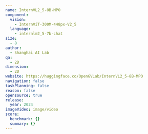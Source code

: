 ```yaml
---
name: InternVL2_5-8B-MPO
component:
  vision:
    - InternViT-300M-448px-V2_5
  language:
    - internlm2_5-7b-chat
size:
  - 8
author:
  - Shanghai AI Lab
qa:
  - 2D
dimension:
  - 2D
website: https://huggingface.co/OpenGVLab/InternVL2_5-8B-MPO
navigation: false
taskPlanning: false
reason: false
opensource: true
release:
  year: 2024
imageVideo: image/video
score:
  benchmark: {}
  summary: {}
---
```

